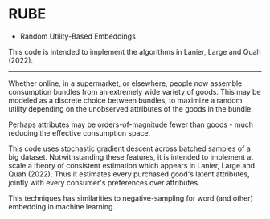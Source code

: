 # RUBE
* Random Utility-Based Embeddings

This code is intended to implement the algorithms in Lanier, Large and Quah (2022).

___________

Whether online, in a supermarket, or elsewhere,
people now assemble consumption bundles from an extremely wide variety of goods.
This may be modeled as a discrete choice between bundles,
to maximize a random utility depending on the unobserved attributes of the goods in the bundle.

Perhaps attributes may be orders-of-magnitude fewer than goods -
much reducing the effective consumption space.

This code uses stochastic gradient descent across batched samples of a big dataset.
Notwithstanding these features, it is intended to implement at scale a theory of
consistent estimation which appears in  Lanier, Large and Quah (2022).
Thus it estimates every purchased good's latent attributes,
jointly with every consumer's preferences over attributes.

This techniques has similarities to negative-sampling for word (and other) embedding in machine learning.

